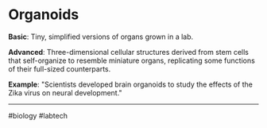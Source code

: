 # Organoids

**Basic**: Tiny, simplified versions of organs grown in a lab.

**Advanced**: Three-dimensional cellular structures derived from stem cells that self-organize to resemble miniature organs, replicating some functions of their full-sized counterparts.

**Example**: "Scientists developed brain organoids to study the effects of the Zika virus on neural development."

---
#biology #labtech 



